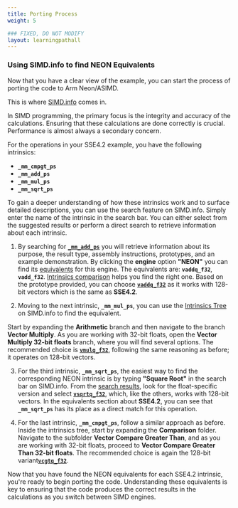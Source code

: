 ```yaml
---
title: Porting Process
weight: 5

### FIXED, DO NOT MODIFY
layout: learningpathall
---
```


### Using SIMD.info to find NEON Equivalents
Now that you have a clear view of the example, you can start the process of porting the code to Arm Neon/ASIMD.

This is where [SIMD.info](https://simd.info/) comes in.

In SIMD programming, the primary focus is the integrity and accuracy of the calculations. Ensuring that these calculations are done correctly is crucial. Performance is almost always a secondary concern.

For the operations in your SSE4.2 example, you have the following intrinsics:

- **`_mm_cmpgt_ps`**
- **`_mm_add_ps`**
- **`_mm_mul_ps`**
- **`_mm_sqrt_ps`**

To gain a deeper understanding of how these intrinsics work and to surface detailed descriptions, you can use the search feature on SIMD.info. Simply enter the name of the intrinsic in the search bar. You can either select from the suggested results or perform a direct search to retrieve information about each intrinsic.

1. By searching for [**`_mm_add_ps`**](https://simd.info/c_intrinsic/_mm_add_ps/) you will retrieve information about its purpose, the result type, assembly instructions, prototypes, and an example demonstration. By clicking the **engine** option **"NEON"** you can find its [equivalents](https://simd.info/eq/_mm_add_ps/NEON/) for this engine. The equivalents are: **`vaddq_f32`**, **`vadd_f32`**. [Intrinsics comparison](https://simd.info/c-intrinsics-compare?compare=vaddq_f32:vadd_f32) helps you find the right one. Based on the prototype provided, you can choose [**`vaddq_f32`**](https://simd.info/c_intrinsic/vaddq_f32/) as it works with 128-bit vectors which is the same as **SSE4.2**.

2. Moving to the next intrinsic, **`_mm_mul_ps`**, you can use the [Intrinsics Tree](https://simd.info/tag-tree) on SIMD.info to find the equivalent. 

Start by expanding the **Arithmetic** branch and then navigate to the branch **Vector Multiply**. As you are working with 32-bit floats, open the **Vector Multiply 32-bit floats** branch, where you will find several options. The recommended choice is [**`vmulq_f32`**](https://simd.info/c_intrinsic/vmulq_f32/), following the same reasoning as before; it operates on 128-bit vectors.

3. For the third intrinsic, **`_mm_sqrt_ps`**, the easiest way to find the corresponding NEON intrinsic is by typing **"Square Root"** in the search bar on SIMD.info. From the [search results](https://simd.info/search?search=Square+Root&simd_engines=1&simd_engines=2&simd_engines=3&simd_engines=4&simd_engines=5), look for the float-specific version and select [**`vsqrtq_f32`**](https://simd.info/c_intrinsic/vsqrtq_f32/), which, like the others, works with 128-bit vectors. In the equivalents section about **SSE4.2**, you can see that **`_mm_sqrt_ps`** has its place as a direct match for this operation.

4. For the last intrinsic, **`_mm_cmpgt_ps`**, follow a similar approach as before. Inside the intrinsics tree, start by expanding the **Comparison** folder. Navigate to the subfolder **Vector Compare Greater Than**, and as you are working with 32-bit floats, proceed to **Vector Compare Greater Than 32-bit floats**. The recommended choice is again the 128-bit variant[**`vcgtq_f32`**](https://simd.info/c_intrinsic/vcgtq_f32/).

Now that you have found the NEON equivalents for each SSE4.2 intrinsic, you're ready to begin porting the code. Understanding these equivalents is key to ensuring that the code produces the correct results in the calculations as you switch between SIMD engines.
